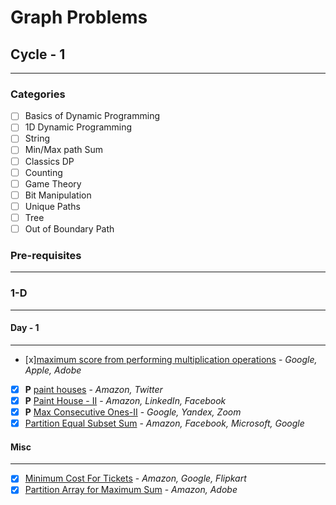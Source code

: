 # Graph Problems

## Cycle - 1

---

### Categories

- [ ] Basics of Dynamic Programming
- [ ] 1D Dynamic Programming
- [ ] String
- [ ] Min/Max path Sum
- [ ] Classics DP
- [ ] Counting
- [ ] Game Theory
- [ ] Bit Manipulation
- [ ] Unique Paths
- [ ] Tree
- [ ] Out of Boundary Path

### Pre-requisites

---

### 1-D

---

#### Day - 1

---

- [x][maximum score from performing multiplication operations](https://leetcode.com/problems/maximum-score-from-performing-multiplication-operations/description/) - <cite>Google, Apple, Adobe</cite>
- [x] **P** [paint houses](https://leetcode.com/problems/paint-house/description/) - <cite> Amazon, Twitter </cite>
- [x] **P** [Paint House - II](https://leetcode.com/problems/paint-house-ii/) - <cite>Amazon, LinkedIn, Facebook</cite>
- [x] **P** [Max Consecutive Ones-II](https://leetcode.com/problems/max-consecutive-ones-ii/) - <cite> Google, Yandex, Zoom </cite>
- [x] [Partition Equal Subset Sum](https://leetcode.com/problems/partition-equal-subset-sum/) - <cite> Amazon, Facebook, Microsoft, Google </cite>

#### Misc

---

- [x] [Minimum Cost For Tickets](https://leetcode.com/problems/minimum-cost-for-tickets/) - <cite>Amazon, Google, Flipkart</cite>
- [x] [Partition Array for Maximum Sum](https://leetcode.com/problems/partition-array-for-maximum-sum/) - <cite>Amazon, Adobe </cite>
